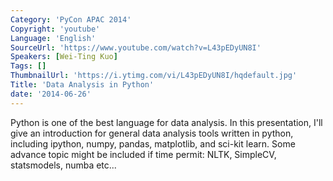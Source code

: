 ```yaml
---
Category: 'PyCon APAC 2014'
Copyright: 'youtube'
Language: 'English'
SourceUrl: 'https://www.youtube.com/watch?v=L43pEDyUN8I'
Speakers: [Wei-Ting Kuo]
Tags: []
ThumbnailUrl: 'https://i.ytimg.com/vi/L43pEDyUN8I/hqdefault.jpg'
Title: 'Data Analysis in Python'
date: '2014-06-26'
---
```

Python is one of the best language for data analysis. In this presentation, I'll give an introduction for general data analysis tools written in python, including ipython, numpy, pandas, matplotlib, and sci-kit learn. Some advance topic might be included if time permit: NLTK, SimpleCV, statsmodels, numba etc...